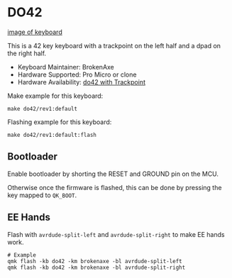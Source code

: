 # DO42

[image of keyboard](images/do42.jpg)

This is a 42 key keyboard with a trackpoint on the left half and a dpad on the right half.

- Keyboard Maintainer: BrokenAxe
- Hardware Supported: Pro Micro or clone
- Hardware Availability: [do42 with Trackpoint]()

Make example for this keyboard:

```
make do42/rev1:default
```

Flashing example for this keyboard:

```
make do42/rev1:default:flash
```

## Bootloader
Enable bootloader by shorting the RESET and GROUND pin on the MCU.

Otherwise once the firmware is flashed, this can be done by pressing the key mapped to `QK_BOOT`.

## EE Hands
Flash with `avrdude-split-left` and `avrdude-split-right` to make EE hands work.

```
# Example
qmk flash -kb do42 -km brokenaxe -bl avrdude-split-left
qmk flash -kb do42 -km brokenaxe -bl avrdude-split-right
```

